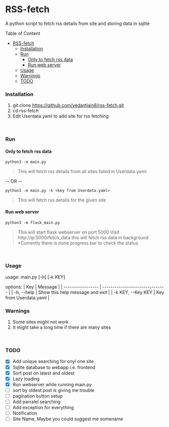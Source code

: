 # RSS-fetch
A python script to fetch rss details from site and storing data in sqlite
<br>

Table of Content
- [RSS-fetch](#rss-fetch)
    - [Installation](#installation)
    - [Run](#run)
      - [Only to fetch rss data](#only-to-fetch-rss-data)
      - [Run web server](#run-web-server)
    - [Usage](#usage)
    - [Warnings](#warnings)
    - [TODO](#todo)

### Installation
1. git clone https://github.com/vedantjain8/rss-fetch.git
2. cd rss-fetch
3. Edit Userdata.yaml to add site for rss fetching
<br>

### Run
#### Only to fetch rss data
`python3 -m main.py`
> This will fetch rss details from all sites listed in Userdata.yaml

   -- OR --

`python3 -m main.py -k <key from Userdata.yaml>`
> This will fetch rss details for the given site

#### Run web server
`python3 -m flask_main.py`
> This will start flask webserver on port 5000
> Visit http://ip:5000/fetch_data this will fetch rss data in background
> *Currently there is none progress bar to check the status
<br>

### Usage
usage: main.py [-h] [-k KEY]

options:
| Key               | Message                         |
| ----------------- | ------------------------------- |
| -h, --help        | Show this help message and exit |
| -k KEY, --Key KEY | Key from Userdata.yaml          |
<br>

### Warnings
1. Some sites might not work
2. It might take a long time if there are many sites
<br>

### TODO
- [x] Add unique searching for onyl one site
- [x] Sqlite database to webapp i.e. frontend
- [x] Sort post on latest and oldest
- [x] Lazy loading
- [x] Run webserver while running main.py
- [ ] sort by oldest post is giving me trouble
- [ ] pagination button setup
- [ ] Add parralel searching
- [ ] Add exception for everything
- [ ] Notification
- [ ] Site Name, Maybe you could suggest me somename 